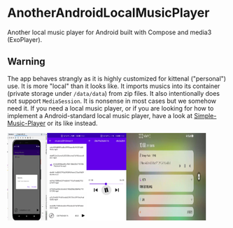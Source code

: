 # AnotherAndroidLocalMusicPlayer
Another local music player for Android built with Compose and media3 (ExoPlayer).

## Warning
The app behaves strangly as it is highly customized for kittenal ("personal") use. It is more "local" than it looks like.
It imports musics into its container (private storage under `/data/data`) from zip files.
It also intentionally does not support `MediaSession`. It is nonsense in most cases but we somehow need it.
If you need a local music player, or if you are looking for how to implement a Android-standard local music player,
have a look at [Simple-Music-Player](https://github.com/SimpleMobileTools/Simple-Music-Player) or its like instead.

<div style="display:flex;">
<img alt="App image" src="attachments/scr01.png" width="18%">
<img alt="App image" src="attachments/scr02.jpg" width="18%">
<img alt="App image" src="attachments/scr03.jpg" width="18%">
<img alt="App image" src="attachments/scr04.jpg" width="36%">
</div>
